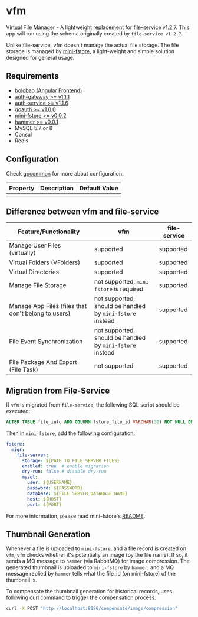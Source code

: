 # vfm

Virtual File Manager - A lightweight replacement for [file-service v1.2.7](https://github.com/CurtisNewbie/file-server/tree/v1.2.7). This app will run using the schema originally created by `file-service v1.2.7`.

Unlike file-service, vfm doesn't manage the actual file storage. The file storage is managed by [mini-fstore](https://github.com/CurtisNewbie/mini-fstore), a light-weight and simple solution designed for general usage.

## Requirements

- [bolobao (Angular Frontend)](https://github.com/curtisnewbie/bolobao)
- [auth-gateway >= v1.1.1](https://github.com/CurtisNewbie/auth-gateway/tree/v1.1.1)
- [auth-service >= v1.1.6](https://github.com/CurtisNewbie/auth-service/tree/v1.1.6)
- [goauth >= v1.0.0](https://github.com/CurtisNewbie/goauth/tree/v1.0.0)
- [mini-fstore >= v0.0.2](https://github.com/CurtisNewbie/mini-fstore/tree/v0.0.2)
- [hammer >= v0.0.1](https://github.com/CurtisNewbie/hammer)
- MySQL 5.7 or 8
- Consul
- Redis

## Configuration

Check [gocommon](https://github.com/curtisnewbie/gocommon) for more about configuration.

| Property | Description | Default Value |
|----------|-------------|---------------|
|          |             |               |

## Difference between vfm and file-service

| Feature/Functionality                               | vfm                                                       | file-service |
|-----------------------------------------------------|-----------------------------------------------------------|--------------|
| Manage User Files (virtually)                       | supported                                                 | supported    |
| Virtual Folders (VFolders)                          | supported                                                 | supported    |
| Virtual Directories                                 | supported                                                 | supported    |
| Manage File Storage                                 | not supported, `mini-fstore` is required                  | supported    |
| Manage App Files (files that don't belong to users) | not supported, should be handled by `mini-fstore` instead | supported    |
| File Event Synchronization                          | not supported, should be handled by `mini-fstore` instead | supported    |
| File Package And Export (File Task)                 | not supported                                             | supported    |

## Migration from File-Service

If `vfm` is migrated from `file-service`, the following SQL script should be executed:

```sql
ALTER TABLE file_info ADD COLUMN fstore_file_id VARCHAR(32) NOT NULL DEFAULT '' COMMENT 'mini-fstore file id';
```

Then in `mini-fstore`, add the following configuration:

```yaml
fstore:
  migr:
    file-server:
      storage: ${PATH_TO_FILE_SERVER_FILES}
      enabled: true  # enable migration
      dry-run: false # disable dry-run
      mysql:
        user: ${USERNAME}
        password: ${PASSWORD}
        database: ${FILE_SERVER_DATABASE_NAME}
        host: ${HOST}
        port: ${PORT}
```

For more information, please read mini-fstore's [README](https://github.com/CurtisNewbie/mini-fstore).

## Thumbnail Generation

Whenever a file is uploaded to `mini-fstore`, and a file record is created on `vfm`, `vfm` checks whether it's potentially an image (by the file name). If so, it sends a MQ message to `hammer` (via RabbitMQ) for image compression. The generated thumbnail is uploaded to `mini-fstore` by `hammer`, and a MQ message replied by `hammer` tells what the file_id (on mini-fstore) of the thumbnail is.

To compensate the thumbnail generation for historical records, uses following curl command to trigger the compensation process.

```sh
curl -X POST "http://localhost:8086/compensate/image/compression"
```